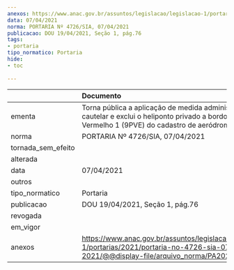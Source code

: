 ```yaml
---
anexos: https://www.anac.gov.br/assuntos/legislacao/legislacao-1/portarias/2021/portaria-no-4726-sia-07-04-2021/@@display-file/arquivo_norma/PA2021-4726.pdf
data: 07/04/2021
norma: PORTARIA Nº 4726/SIA, 07/04/2021
publicacao: DOU 19/04/2021, Seção 1, pág.76
tags:
- portaria
tipo_normatico: Portaria
hide: 
- toc 
 
---
```


|                    | Documento                                                                                                                                                |
|:-------------------|:---------------------------------------------------------------------------------------------------------------------------------------------------------|
| ementa             | Torna pública a aplicação de medida administrativa cautelar e exclui o heliponto privado a bordo da unidade Vermelho 1 (9PVE) do cadastro de aeródromos. |
| norma              | PORTARIA Nº 4726/SIA, 07/04/2021                                                                                                                         |
| tornada_sem_efeito |                                                                                                                                                          |
| alterada           |                                                                                                                                                          |
| data               | 07/04/2021                                                                                                                                               |
| outros             |                                                                                                                                                          |
| tipo_normatico     | Portaria                                                                                                                                                 |
| publicacao         | DOU 19/04/2021, Seção 1, pág.76                                                                                                                          |
| revogada           |                                                                                                                                                          |
| em_vigor           |                                                                                                                                                          |
| anexos             | https://www.anac.gov.br/assuntos/legislacao/legislacao-1/portarias/2021/portaria-no-4726-sia-07-04-2021/@@display-file/arquivo_norma/PA2021-4726.pdf     |